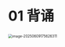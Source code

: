 # 01 背诵

<img src="https://cvp.oss-cn-shanghai.aliyuncs.com/202506091756339.png" alt="image-20250609175626311" style="zoom:50%;" />